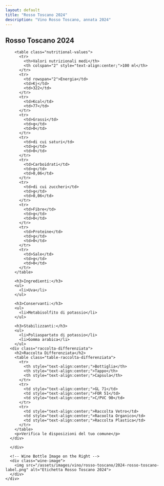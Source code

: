 ```yaml
---
layout: default
title: "Rosso Toscano 2024"
description: "Vino Rosso Toscano, annata 2024"
---
```


<section class="hero-section">
  <div class="hero-overlay">
    <div class="hero-content">
      <!-- Hero Text on the Left -->
      <div class="wine-info">
        <h1 class="page-wine-title">Rosso Toscano 2024</h1>

        <table class="nutritional-values">
          <tr>
            <th>Valori nutrizionali medi</th>
            <th colspan="2" style="text-align:center;">100 ml</th>
          </tr>
          <tr>
            <td rowspan="2">Energia</td>
            <td>Kj</td>
            <td>322</td>
          </tr>
          <tr>
            <td>Kcal</td>
            <td>77</td>
          </tr>
          <tr>
            <td>Grassi</td>
            <td>g</td>
            <td>0</td>
          </tr>
          <tr>
            <td>di cui saturi</td>
            <td>g</td>
            <td>0</td>
          </tr>
          <tr>
            <td>Carboidrati</td>
            <td>g</td>
            <td>0,06</td>
          </tr>
          <tr>
            <td>di cui zuccheri</td>
            <td>g</td>
            <td>0,06</td>
          </tr>
          <tr>
            <td>Fibre</td>
            <td>g</td>
            <td>0</td>
          </tr>
          <tr>
            <td>Proteine</td>
            <td>g</td>
            <td>0</td>
          </tr>
          <tr>
            <td>Sale</td>
            <td>g</td>
            <td>0</td>
          </tr>
        </table>

        <h3>Ingredienti:</h3>
        <ul>
          <li>Uva</li>
        </ul>

        <h3>Conservanti:</h3>
        <ul>
          <li>Metabisolfito di potassio</li>
        </ul>

        <h3>Stabilizzanti:</h3>
        <ul>
          <li>Poliaspartato di potassio</li>
          <li>Gomma arabica</li>
        </ul>
      <div class="raccolta-differenziata">
        <h2>Raccolta Differenziata</h2>
        <table class="table-raccolta-differenziata">
          <tr>
            <th style="text-align:center;">Bottiglia</th>
            <th style="text-align:center;">Tappo</th>
            <th style="text-align:center;">Capsula</th>
          </tr>
          <tr>
            <td style="text-align:center;">GL 71</td>
            <td style="text-align:center;">FOR 51</td>
            <td style="text-align:center;">C/PVC 90</td>
          </tr>
          <tr>
            <td style="text-align:center;">Raccolta Vetro</td>
            <td style="text-align:center;">Racoolta Organico</td>
            <td style="text-align:center;">Raccolta Plastica</td>
          </tr>
        </table>
        <p>Verifica le disposizioni del tuo comune</p>
      </div>

      </div>

      <!-- Wine Bottle Image on the Right -->
      <div class="wine-image">
        <img src="/assets/images/vino/rosso-toscano/2024-rosso-toscano-label.png" alt="Etichetta Rosso Toscano 2024">
      </div>
    </div>

  </div>
</section>
